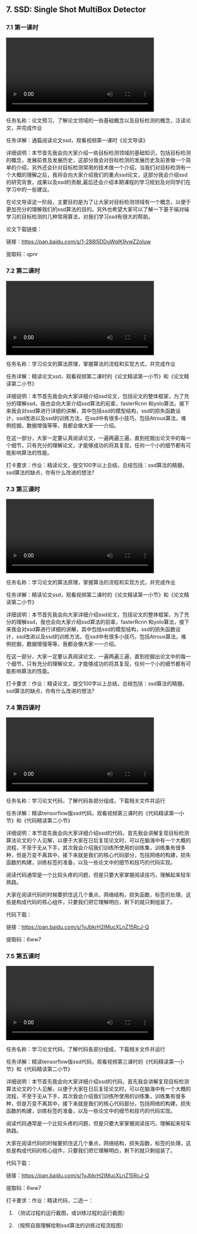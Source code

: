 ## 7. SSD: Single Shot MultiBox Detector

### 7.1 第一课时

<video width=80%  controls >
	<source type="video/mp4" src="007-ssd-single-shot-multibox-detector/007-1.mp4">
</video>

任务名称：论文预习，了解论文领域的一些基础概念以及目标检测的概念，泛读论文，并完成作业

任务详解：通篇阅读论文ssd，观看视频第一课时《论文导读》

详细说明：本节首先我会向大家介绍一些目标检测领域的基础知识，包括目标检测的概念，发展前景及发展历史，这部分我会对目标检测的发展历史及前景做一个简单的介绍，另外还会针对目标检测常用的技术做一个介绍，当我们对目标检测有一个大概的理解之后，我将会向大家介绍我们的重点ssd论文，这部分我会介绍ssd的研究背景，成果以及ssd的贡献,最后还会介绍本期课程的学习规划及对同学们在学习中的一些建议。

在论文导读这一阶段，主要目的是为了让大家对目标检测领域有一个概念，以便于更加充分的理解我们的ssd算法的目的。另外也希望大家可以了解一下基于端对端学习的目标检测的几种常用算法，对我们学习ssd有很大的帮助。

论文下载链接：

链接：https://pan.baidu.com/s/1-288l5DDuWqIK9vwZ2oIuw 

提取码：qpnr 



### 7.2 第二课时

<video width=80%  controls >
	<source type="video/mp4" src="007-ssd-single-shot-multibox-detector/007-2.mp4">
</video>

任务名称：学习论文的算法原理，掌握算法的流程和实现方式，并完成作业

任务详解：精读论文ssd，观看视频第二课时的《论文精读第一小节》和《论文精读第二小节》

详细说明：本节首先我会向大家详细介绍ssd论文，包括论文的整体框架，为了充分的理解ssd，我也会向大家介绍ssd算法的前辈，fasterRcnn 和yolo算法，接下来我会对ssd算进行详细的讲解，其中包括ssd的模型结构，ssd的损失函数设计，ssd改进以及ssd的训练方法，在ssd中有很多小技巧，包括Atrous算法，难例挖掘，数据增强等等，我都会像大家一一介绍。

在这一部分，大家一定要认真阅读论文，一遍两遍三遍，直到挖掘出论文中的每一个细节，只有充分的理解论文，才能够成功的将其复现，任何一个小的细节都有可能影响算法的性能。

打卡要求：作业：精读论文，提交100字以上总结，总结包括：ssd算法的精髓，ssd算法的缺点，你有什么改进的想法?



### 7.3 第三课时

<video width=80%  controls >
	<source type="video/mp4" src="007-ssd-single-shot-multibox-detector/007-3.mp4">
</video>

任务名称：学习论文的算法原理，掌握算法的流程和实现方式，并完成作业

任务详解：精读论文ssd，观看视频第二课时的《论文精读第一小节》和《论文精读第二小节》

详细说明：本节首先我会向大家详细介绍ssd论文，包括论文的整体框架，为了充分的理解ssd，我也会向大家介绍ssd算法的前辈，fasterRcnn 和yolo算法，接下来我会对ssd算进行详细的讲解，其中包括ssd的模型结构，ssd的损失函数设计，ssd改进以及ssd的训练方法，在ssd中有很多小技巧，包括Atrous算法，难例挖掘，数据增强等等，我都会像大家一一介绍。

在这一部分，大家一定要认真阅读论文，一遍两遍三遍，直到挖掘出论文中的每一个细节，只有充分的理解论文，才能够成功的将其复现，任何一个小的细节都有可能影响算法的性能。

打卡要求：作业：精读论文，提交100字以上总结，总结包括：ssd算法的精髓，ssd算法的缺点，你有什么改进的想法?



### 7.4 第四课时

<video width=80%  controls >
	<source type="video/mp4" src="007-ssd-single-shot-multibox-detector/007-4.mp4">
</video>

任务名称：学习论文代码，了解代码各部分组成，下载相关文件并运行

任务详解：精读tensorflow版ssd代码，观看视频第三课时的《代码精读第一小节》和《代码精读第二小节》

详细说明：本节首先我会向大家详细介绍ssd的代码，首先我会讲解复现目标检测算法论文的个人见解，以便于大家在日后复现论文时，可以在脑海中有一个大概的流程，不至于无从下手，其次我会介绍我们训练所使用的训练集，训练集有很多种，但是万变不离其中，接下来就是我们的核心代码部分，包括网络的构建，损失函数的构建，训练标签的准备，以及一些论文中的细节和技巧的代码实现。

阅读代码通常是一个比较头疼的问题，但是只要大家掌握阅读技巧，理解起来轻车熟路。

大家在阅读代码的时候要抓住这几个重点，网络结构，损失函数，标签的处理，这些是构成代码的核心组件，只要我们把它理解明白，剩下的就只剩组装了。

代码下载：

链接：https://pan.baidu.com/s/1yJbkrH2IMucXLnZ15RcJ-Q 

提取码：6ww7 



### 7.5 第五课时

<video width=80%  controls >
	<source type="video/mp4" src="007-ssd-single-shot-multibox-detector/007-5.mp4">
</video>

任务名称：学习论文代码，了解代码各部分组成，下载相关文件并运行

任务详解：精读tensorflow版ssd代码，观看视频第三课时的《代码精读第一小节》和《代码精读第二小节》

详细说明：本节首先我会向大家详细介绍ssd的代码，首先我会讲解复现目标检测算法论文的个人见解，以便于大家在日后复现论文时，可以在脑海中有一个大概的流程，不至于无从下手，其次我会介绍我们训练所使用的训练集，训练集有很多种，但是万变不离其中，接下来就是我们的核心代码部分，包括网络的构建，损失函数的构建，训练标签的准备，以及一些论文中的细节和技巧的代码实现。

阅读代码通常是一个比较头疼的问题，但是只要大家掌握阅读技巧，理解起来轻车熟路。

大家在阅读代码的时候要抓住这几个重点，网络结构，损失函数，标签的处理，这些是构成代码的核心组件，只要我们把它理解明白，剩下的就只剩组装了。

代码下载：

链接：https://pan.baidu.com/s/1yJbkrH2IMucXLnZ15RcJ-Q 

提取码：6ww7 

 打卡要求：作业：精读代码，二选一：

1. （测试过程的运行截图，或训练过程的运行截图）

2. （按照自我理解绘制ssd算法的训练过程流程图）